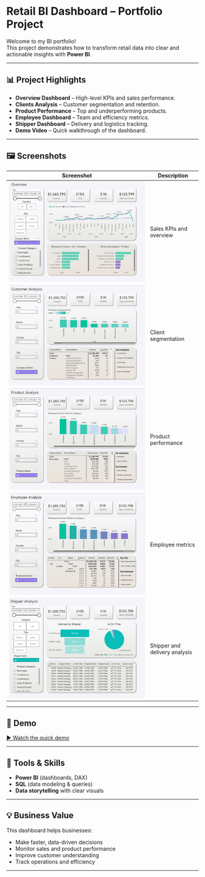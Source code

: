 # Retail BI Dashboard – Portfolio Project

Welcome to my BI portfolio!  
This project demonstrates how to transform retail data into clear and actionable insights with **Power BI**.

---

## 📊 Project Highlights
- **Overview Dashboard** – High-level KPIs and sales performance.  
- **Clients Analysis** – Customer segmentation and retention.  
- **Product Performance** – Top and underperforming products.  
- **Employee Dashboard** – Team and efficiency metrics.  
- **Shipper Dashboard** – Delivery and logistics tracking.  
- **Demo Video** – Quick walkthrough of the dashboard.  

---

## 🖼️ Screenshots
| Screenshot | Description |
|------------|-------------|
| ![Overview](01Overview.png) | Sales KPIs and overview |
| ![Clients](02cilents.png) | Client segmentation |
| ![Product](03Product.png) | Product performance |
| ![Employee](04Employee.png) | Employee metrics |
| ![Shipper](05Shipper.png) | Shipper and delivery analysis |

---

## 🎥 Demo
[▶ Watch the quick demo](Quick%20video.mp4)

---

## 🚀 Tools & Skills
- **Power BI** (dashboards, DAX)  
- **SQL** (data modeling & queries)  
- **Data storytelling** with clear visuals  

---

## 💡 Business Value
This dashboard helps businesses:  
- Make faster, data-driven decisions  
- Monitor sales and product performance  
- Improve customer understanding  
- Track operations and efficiency  

---
